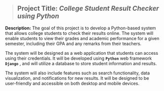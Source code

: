 >## Project Title: ***College Student Result Checker using Python***

**Description:** The goal of this project is to develop a Python-based system that allows college students to check their results online. The system will enable students to view their grades and academic performance for a given semester, including their GPA and any remarks from their teachers.

The system will be designed as a web application that students can access using their credentials. It will be developed using **`Python`** web framework **`Django`** , and will utilize a database to store student information and results.

The system will also include features such as search functionality, data visualization, and notifications for new results. It will be designed to be user-friendly and accessible on both desktop and mobile devices.

